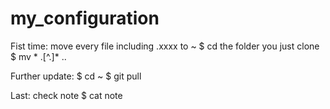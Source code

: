 # my_configuration


Fist time:
move every file including .xxxx to ~
$ cd the folder you just clone
$ mv * .[^.]* ..


Further update:
$ cd  ~
$ git pull

Last:
    check note
    $ cat note
